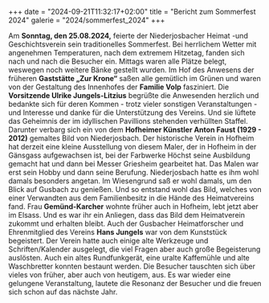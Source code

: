 +++
date = "2024-09-21T11:32:17+02:00"
title = "Bericht zum Sommerfest 2024"
galerie = "2024/sommerfest_2024"
+++

Am **Sonntag, den 25.08.2024,** feierte der Niederjosbacher Heimat -und Geschichtsverein sein traditionelles Sommerfest.
Bei herrlichem Wetter mit angenehmen Temperaturen, nach dem extremem Hitzetag, fanden sich nach und nach die Besucher ein. Mittags waren alle Plätze belegt, weswegen noch weitere Bänke gestellt wurden.
Im Hof des Anwesens der früheren **Gaststätte „Zur Krone“** saßen alle gemütlich im Grünen und waren von der Gestaltung des Innenhofes der **Familie Volp** fasziniert.
Die **Vorsitzende Ulrike Jungels-Litzius** begrüßte die Anwesenden herzlich und bedankte sich für deren Kommen - trotz vieler sonstigen Veranstaltungen - und Interesse und danke für die Unterstützung des Vereins.
Und sie lüftete das Geheimnis der im idyllischen Pavillions stehenden verhüllten Staffel.
Darunter verbarg sich ein von dem **Hofheimer Künstler Anton Faust (1929 - 2012)** gemaltes Bild von Niederjosbach.
Der historische Verein in Hofheim hat derzeit eine kleine Ausstellung von diesem Maler, der in Hofheim in der Gänsgass aufgewachsen ist, bei der Farbwerke Höchst seine Ausbildung gemacht hat und dann bei Messer Griesheim gearbeitet hat. Das Malen war erst sein Hobby und dann seine Berufung. Niederjosbach hatte es ihm wohl damals besonders angetan. Im Wiesengrund saß er wohl damals, um den Blick auf Gusbach zu genießen.
Und so entstand wohl das Bild, welches von einer Verwandten aus dem Familienbesitz in die Hände des Heimatvereins fand. Frau **Gemünd-Karcher** wohnte früher auch in Hofheim, lebt jetzt aber im Elsass.
Und es war ihr ein Anliegen, dass das Bild dem Heimatverein zukommt und erhalten bleibt.
Auch der Gusbacher Heimatforscher und Ehrenmitglied des Vereins **Hans Jungels** war von dem Kunststück begeistert.
Der Verein hatte auch einige alte Werkzeuge und Schriften/Kalender ausgelegt, die viel Fragen aber auch große Begeisterung auslösten. Auch ein altes Rundfunkgerät, eine uralte Kaffemühle und alte Waschbretter konnten bestaunt werden.
Die Besucher tauschten sich über vieles von früher, aber auch von heutigem, aus.
Es war wieder eine gelungene Veranstaltung, lautete die Resonanz der Besucher und die freuen sich schon auf das nächste Jahr.
